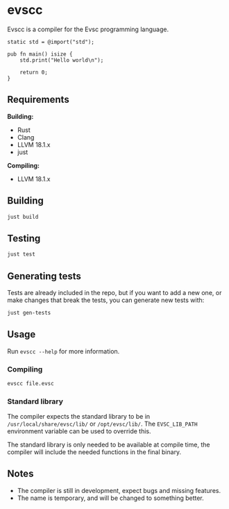 # evscc

Evscc is a compiler for the Evsc programming language.

```zig
static std = @import("std");

pub fn main() isize {
    std.print("Hello world\n");

    return 0;
}
```

## Requirements

**Building:**

- Rust
- Clang
- LLVM 18.1.x
- just

**Compiling:**

- LLVM 18.1.x

## Building

```sh
just build
```

## Testing

```sh
just test
```

## Generating tests

Tests are already included in the repo, but if you want to add a new one, or make changes that break the tests, you can generate new tests with:

```sh
just gen-tests
```

## Usage

Run `evscc --help` for more information.

### Compiling

```sh
evscc file.evsc
```

### Standard library

The compiler expects the standard library to be in `/usr/local/share/evsc/lib/` or `/opt/evsc/lib/`. The `EVSC_LIB_PATH` environment variable can be used to override this.

The standard library is only needed to be available at compile time, the compiler will include the needed functions in the final binary.

## Notes

- The compiler is still in development, expect bugs and missing features.
- The name is temporary, and will be changed to something better.
